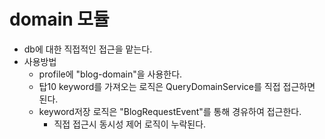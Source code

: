 # domain 모듈 
- db에 대한 직접적인 접근을 맡는다. 
- 사용방법
  - profile에 "blog-domain"을 사용한다. 
  - 탑10 keyword를 가져오는 로직은 QueryDomainService를 직접 접근하면 된다. 
  - keyword저장 로직은 "BlogRequestEvent"를 통해 경유하여 접근한다. 
    - 직접 접근시 동시성 제어 로직이 누락된다. 
